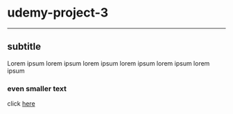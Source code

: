 # udemy-project-3

-----------------------------------------

## subtitle

Lorem ipsum lorem ipsum lorem ipsum lorem ipsum lorem ipsum lorem ipsum

### even smaller text

click [here]()
